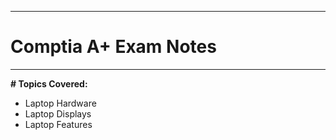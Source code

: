 ------------------------------------
# Comptia A+ Exam Notes
------------------------------------
**# Topics Covered:**

* Laptop Hardware
* Laptop Displays
* Laptop Features
 